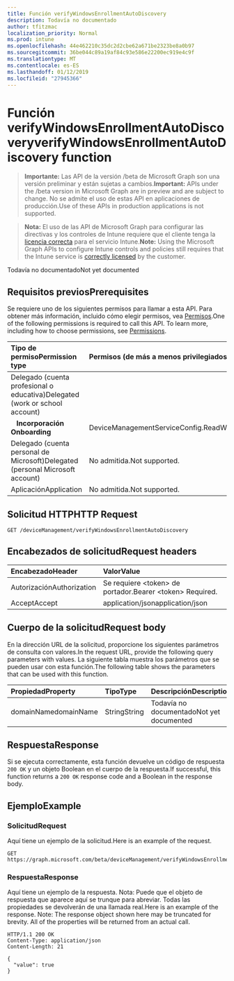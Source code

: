 ```yaml
---
title: Función verifyWindowsEnrollmentAutoDiscovery
description: Todavía no documentado
author: tfitzmac
localization_priority: Normal
ms.prod: intune
ms.openlocfilehash: 44e462210c35dc2d2cbe62a671be2323be8a0b97
ms.sourcegitcommit: 36be044c89a19af84c93e586e22200ec919e4c9f
ms.translationtype: MT
ms.contentlocale: es-ES
ms.lasthandoff: 01/12/2019
ms.locfileid: "27945366"
---
```

# <a name="verifywindowsenrollmentautodiscovery-function"></a><span data-ttu-id="107b1-103">Función verifyWindowsEnrollmentAutoDiscovery</span><span class="sxs-lookup"><span data-stu-id="107b1-103">verifyWindowsEnrollmentAutoDiscovery function</span></span>

> <span data-ttu-id="107b1-104">**Importante:** Las API de la versión /beta de Microsoft Graph son una versión preliminar y están sujetas a cambios.</span><span class="sxs-lookup"><span data-stu-id="107b1-104">**Important:** APIs under the /beta version in Microsoft Graph are in preview and are subject to change.</span></span> <span data-ttu-id="107b1-105">No se admite el uso de estas API en aplicaciones de producción.</span><span class="sxs-lookup"><span data-stu-id="107b1-105">Use of these APIs in production applications is not supported.</span></span>

> <span data-ttu-id="107b1-106">**Nota:** El uso de las API de Microsoft Graph para configurar las directivas y los controles de Intune requiere que el cliente tenga la [licencia correcta](https://go.microsoft.com/fwlink/?linkid=839381) para el servicio Intune.</span><span class="sxs-lookup"><span data-stu-id="107b1-106">**Note:** Using the Microsoft Graph APIs to configure Intune controls and policies still requires that the Intune service is [correctly licensed](https://go.microsoft.com/fwlink/?linkid=839381) by the customer.</span></span>

<span data-ttu-id="107b1-107">Todavía no documentado</span><span class="sxs-lookup"><span data-stu-id="107b1-107">Not yet documented</span></span>
## <a name="prerequisites"></a><span data-ttu-id="107b1-108">Requisitos previos</span><span class="sxs-lookup"><span data-stu-id="107b1-108">Prerequisites</span></span>
<span data-ttu-id="107b1-p102">Se requiere uno de los siguientes permisos para llamar a esta API. Para obtener más información, incluido cómo elegir permisos, vea [Permisos](/graph/permissions-reference).</span><span class="sxs-lookup"><span data-stu-id="107b1-p102">One of the following permissions is required to call this API. To learn more, including how to choose permissions, see [Permissions](/graph/permissions-reference).</span></span>

|<span data-ttu-id="107b1-111">Tipo de permiso</span><span class="sxs-lookup"><span data-stu-id="107b1-111">Permission type</span></span>|<span data-ttu-id="107b1-112">Permisos (de más a menos privilegiados)</span><span class="sxs-lookup"><span data-stu-id="107b1-112">Permissions (from most to least privileged)</span></span>|
|:---|:---|
|<span data-ttu-id="107b1-113">Delegado (cuenta profesional o educativa)</span><span class="sxs-lookup"><span data-stu-id="107b1-113">Delegated (work or school account)</span></span>||
| <span data-ttu-id="107b1-114">&nbsp;&nbsp; **Incorporación**</span><span class="sxs-lookup"><span data-stu-id="107b1-114">&nbsp; &nbsp; **Onboarding**</span></span> | <span data-ttu-id="107b1-115">DeviceManagementServiceConfig.ReadWrite.All</span><span class="sxs-lookup"><span data-stu-id="107b1-115">DeviceManagementServiceConfig.ReadWrite.All</span></span>|
|<span data-ttu-id="107b1-116">Delegado (cuenta personal de Microsoft)</span><span class="sxs-lookup"><span data-stu-id="107b1-116">Delegated (personal Microsoft account)</span></span>|<span data-ttu-id="107b1-117">No admitida.</span><span class="sxs-lookup"><span data-stu-id="107b1-117">Not supported.</span></span>|
|<span data-ttu-id="107b1-118">Aplicación</span><span class="sxs-lookup"><span data-stu-id="107b1-118">Application</span></span>|<span data-ttu-id="107b1-119">No admitida.</span><span class="sxs-lookup"><span data-stu-id="107b1-119">Not supported.</span></span>|

## <a name="http-request"></a><span data-ttu-id="107b1-120">Solicitud HTTP</span><span class="sxs-lookup"><span data-stu-id="107b1-120">HTTP Request</span></span>
<!-- {
  "blockType": "ignored"
}
-->
``` http
GET /deviceManagement/verifyWindowsEnrollmentAutoDiscovery
```

## <a name="request-headers"></a><span data-ttu-id="107b1-121">Encabezados de solicitud</span><span class="sxs-lookup"><span data-stu-id="107b1-121">Request headers</span></span>
|<span data-ttu-id="107b1-122">Encabezado</span><span class="sxs-lookup"><span data-stu-id="107b1-122">Header</span></span>|<span data-ttu-id="107b1-123">Valor</span><span class="sxs-lookup"><span data-stu-id="107b1-123">Value</span></span>|
|:---|:---|
|<span data-ttu-id="107b1-124">Autorización</span><span class="sxs-lookup"><span data-stu-id="107b1-124">Authorization</span></span>|<span data-ttu-id="107b1-125">Se requiere &lt;token&gt; de portador.</span><span class="sxs-lookup"><span data-stu-id="107b1-125">Bearer &lt;token&gt; Required.</span></span>|
|<span data-ttu-id="107b1-126">Accept</span><span class="sxs-lookup"><span data-stu-id="107b1-126">Accept</span></span>|<span data-ttu-id="107b1-127">application/json</span><span class="sxs-lookup"><span data-stu-id="107b1-127">application/json</span></span>|

## <a name="request-body"></a><span data-ttu-id="107b1-128">Cuerpo de la solicitud</span><span class="sxs-lookup"><span data-stu-id="107b1-128">Request body</span></span>
<span data-ttu-id="107b1-129">En la dirección URL de la solicitud, proporcione los siguientes parámetros de consulta con valores.</span><span class="sxs-lookup"><span data-stu-id="107b1-129">In the request URL, provide the following query parameters with values.</span></span>
<span data-ttu-id="107b1-130">La siguiente tabla muestra los parámetros que se pueden usar con esta función.</span><span class="sxs-lookup"><span data-stu-id="107b1-130">The following table shows the parameters that can be used with this function.</span></span>

|<span data-ttu-id="107b1-131">Propiedad</span><span class="sxs-lookup"><span data-stu-id="107b1-131">Property</span></span>|<span data-ttu-id="107b1-132">Tipo</span><span class="sxs-lookup"><span data-stu-id="107b1-132">Type</span></span>|<span data-ttu-id="107b1-133">Descripción</span><span class="sxs-lookup"><span data-stu-id="107b1-133">Description</span></span>|
|:---|:---|:---|
|<span data-ttu-id="107b1-134">domainName</span><span class="sxs-lookup"><span data-stu-id="107b1-134">domainName</span></span>|<span data-ttu-id="107b1-135">String</span><span class="sxs-lookup"><span data-stu-id="107b1-135">String</span></span>|<span data-ttu-id="107b1-136">Todavía no documentado</span><span class="sxs-lookup"><span data-stu-id="107b1-136">Not yet documented</span></span>|



## <a name="response"></a><span data-ttu-id="107b1-137">Respuesta</span><span class="sxs-lookup"><span data-stu-id="107b1-137">Response</span></span>
<span data-ttu-id="107b1-138">Si se ejecuta correctamente, esta función devuelve un código de respuesta `200 OK` y un objeto Boolean en el cuerpo de la respuesta.</span><span class="sxs-lookup"><span data-stu-id="107b1-138">If successful, this function returns a `200 OK` response code and a Boolean in the response body.</span></span>

## <a name="example"></a><span data-ttu-id="107b1-139">Ejemplo</span><span class="sxs-lookup"><span data-stu-id="107b1-139">Example</span></span>
### <a name="request"></a><span data-ttu-id="107b1-140">Solicitud</span><span class="sxs-lookup"><span data-stu-id="107b1-140">Request</span></span>
<span data-ttu-id="107b1-141">Aquí tiene un ejemplo de la solicitud.</span><span class="sxs-lookup"><span data-stu-id="107b1-141">Here is an example of the request.</span></span>
``` http
GET https://graph.microsoft.com/beta/deviceManagement/verifyWindowsEnrollmentAutoDiscovery(domainName='parameterValue')
```

### <a name="response"></a><span data-ttu-id="107b1-142">Respuesta</span><span class="sxs-lookup"><span data-stu-id="107b1-142">Response</span></span>
<span data-ttu-id="107b1-p104">Aquí tiene un ejemplo de la respuesta. Nota: Puede que el objeto de respuesta que aparece aquí se trunque para abreviar. Todas las propiedades se devolverán de una llamada real.</span><span class="sxs-lookup"><span data-stu-id="107b1-p104">Here is an example of the response. Note: The response object shown here may be truncated for brevity. All of the properties will be returned from an actual call.</span></span>
``` http
HTTP/1.1 200 OK
Content-Type: application/json
Content-Length: 21

{
  "value": true
}
```




